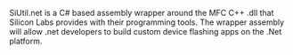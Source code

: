 SiUtil.net is a C# based assembly wrapper around the MFC C++ .dll that Silicon Labs provides with their programming tools.  The wrapper assembly will allow .net developers to build custom device flashing apps on the .Net platform.